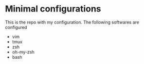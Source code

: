 # Minimal configurations 

This is the repo with my configuration. The following softwares are configured

- vim
- tmux
- zsh
- oh-my-zsh
- bash
